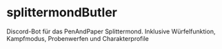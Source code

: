# splittermondButler
Discord-Bot für das PenAndPaper Splittermond. Inklusive Würfelfunktion, Kampfmodus, Probenwerfen und Charakterprofile
